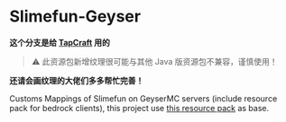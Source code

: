 # Slimefun-Geyser
**这个分支是给 [TapCraft](https://tapcraft.miri.site) 用的**

> ⚠ 此资源包新增纹理很可能与其他 Java 版资源包不兼容，谨慎使用！

**还请会画纹理的大佬们多多帮忙完善！**

Customs Mappings of Slimefun on GeyserMC servers (include resource pack for bedrock clients), this project use [this resource pack](https://github.com/xMikux/Slimefun-Resourcepack) as base.
